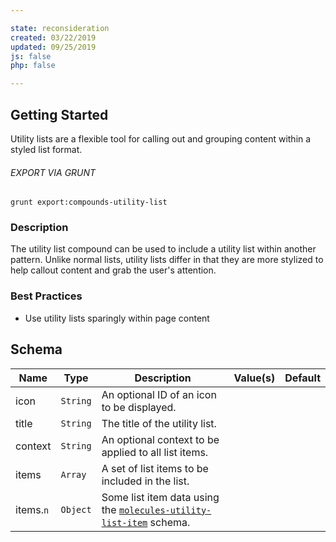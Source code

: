 ```yaml
---

state: reconsideration
created: 03/22/2019
updated: 09/25/2019
js: false
php: false

---
```


## Getting Started

Utility lists are a flexible tool for calling out and grouping content within a styled list format.

###### EXPORT VIA GRUNT

```
grunt export:compounds-utility-list
```


### Description

The utility list compound can be used to include a utility list within another pattern. Unlike normal lists, utility lists differ in that they are more stylized to help callout content and grab the user's attention.


### Best Practices

- Use utility lists sparingly within page content


## Schema

| Name              | Type      | Description                                                                                           | Value(s)  | Default   |
|-------------------|-----------|-------------------------------------------------------------------------------------------------------|-----------|-----------|
| icon              | `String`  | An optional ID of an icon to be displayed.                                                            |           |           |
| title             | `String`  | The title of the utility list.                                                                        |           |           |
| context           | `String`  | An optional context to be applied to all list items.                                                  |           |           |
| items             | `Array`   | A set of list items to be included in the list.                                                       |           |           |
| items.`n`         | `Object`  | Some list item data using the [`molecules-utility-list-item`][molecules-utility-list-item] schema.    |           |           |


[atoms-image]: /patterns/20-atoms-media-image/20-atoms-media-image.html
[atoms-link]: /patterns/20-atoms-globals-link/20-atoms-globals-link.html
[molecules-utility-list-item]: /patterns/30-molecules-lists-utility-list-item/30-molecules-lists-utility-list-item.html
